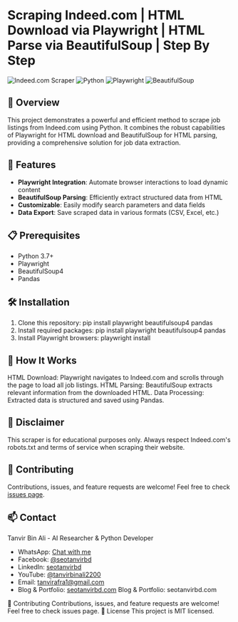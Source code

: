 # Scraping Indeed.com | HTML Download via Playwright | HTML Parse via BeautifulSoup | Step By Step

![Indeed.com Scraper](https://img.shields.io/badge/Scraper-Indeed.com-blue?style=for-the-badge&logo=indeed)
![Python](https://img.shields.io/badge/Python-3.7%2B-yellow?style=for-the-badge&logo=python)
![Playwright](https://img.shields.io/badge/Playwright-1.20%2B-green?style=for-the-badge&logo=playwright)
![BeautifulSoup](https://img.shields.io/badge/BeautifulSoup-4.9%2B-orange?style=for-the-badge&logo=beautiful-soup)

## 🚀 Overview

This project demonstrates a powerful and efficient method to scrape job listings from Indeed.com using Python. It combines the robust capabilities of Playwright for HTML download and BeautifulSoup for HTML parsing, providing a comprehensive solution for job data extraction.

## 🌟 Features

- **Playwright Integration**: Automate browser interactions to load dynamic content
- **BeautifulSoup Parsing**: Efficiently extract structured data from HTML
- **Customizable**: Easily modify search parameters and data fields
- **Data Export**: Save scraped data in various formats (CSV, Excel, etc.)

## 📋 Prerequisites

- Python 3.7+
- Playwright
- BeautifulSoup4
- Pandas

## 🛠️ Installation

1. Clone this repository:
   pip install playwright beautifulsoup4 pandas
2. Install required packages:
pip install playwright beautifulsoup4 pandas
3. Install Playwright browsers:
playwright install


## 🧰 How It Works

HTML Download: Playwright navigates to Indeed.com and scrolls through the page to load all job listings.
HTML Parsing: BeautifulSoup extracts relevant information from the downloaded HTML.
Data Processing: Extracted data is structured and saved using Pandas.

## 🚨 Disclaimer
This scraper is for educational purposes only. Always respect Indeed.com's robots.txt and terms of service when scraping their website.
## 🤝 Contributing

Contributions, issues, and feature requests are welcome! Feel free to check [issues page](link-to-your-issues-page).

## 📫 Contact

Tanvir Bin Ali - AI Researcher & Python Developer

- WhatsApp: [Chat with me](https://api.whatsapp.com/send?phone=8801687373830)
- Facebook: [@seotanvirbd](https://www.facebook.com/seotanvirbd)
- LinkedIn: [seotanvirbd](https://www.linkedin.com/in/seotanvirbd/)
- YouTube: [@tanvirbinali2200](https://www.youtube.com/@tanvirbinali2200)
- Email: tanvirafra1@gmail.com
- Blog & Portfolio: [seotanvirbd.com](https://seotanvirbd.com/)
Blog & Portfolio: seotanvirbd.com

🤝 Contributing
Contributions, issues, and feature requests are welcome! Feel free to check issues page.
📜 License
This project is MIT licensed.
